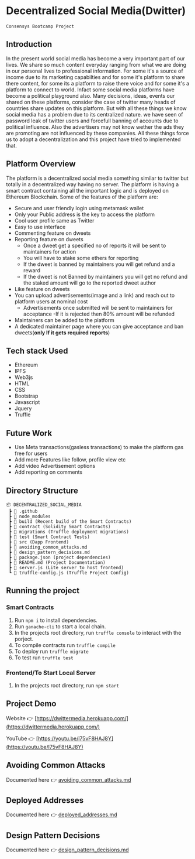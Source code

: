 # Decentralized Social Media(Dwitter)
`Consensys Bootcamp Project`

## Introduction

In the present world social media has become a very important part of our lives. We share so much content everyday ranging from what we are doing in our personal lives to professional information. For some it's a source of income due to its marketing capabilties and for some it's platform to share there content, for some its a platform to raise there voice and for some it's a platform to connect to world. Infact some social media platforms have become a political playground also. Many decisions, ideas, events our shared on these platforms, consider the case of twitter many heads of countries share updates on this platform. But with all these things we know social media has a problem due to its centralized nature. we have seen of password leak of twitter users and forcefull banning of accounts due to political influence. Also the advertisers may not know wether the ads they are promoting are not influenced by these companies. All these things force us to adopt a decentralization and this project have tried to implemented that.


## Platform Overview

The platform is a decentralized social media something similar to twitter but totally in a decentralized way having no server. The platform is having a smart contract containing all the important logic and is deployed on Ethereum Blockchain. Some of the features of the platform are:
- Secure and user friendly login using metamask wallet
- Only your Public address is the key to access the platform
- Cool user profile same as Twitter
- Easy to use interface
- Commenting feature on dweets
- Reporting feature on dweets
  - Once a dweet get a specified no of reports it will be sent to maintainers for action
  - You will have to stake some ethers for reporting
  - If the dweet is banned by maintainers you will get refund and a reward
  - If the dweet is not Banned by maintainers you will get no refund and the staked amount will go to the reported dweet author
- Like feature on dweets
- You can upload advertisements(image and a link) and reach out to platform users at nominal cost
  - Advertisements once submitted will be sent to maintainers for acceptance
  -If it is rejected then 80% amount will be refunded
- Maintainers can be added to the platform
- A dedicated maintainer page where you can give acceptance and ban dweets(**only If it gets required reports**)

## Tech stack Used
- Ethereum
- IPFS
- Web3js
- HTML
- CSS
- Bootstrap
- Javascript
- Jquery
- Truffle

## Future Work
- Use Meta transactions(gasless transactions) to make the platform gas free for users
- Add more Features like follow, profile view etc
- Add video Advertisement options
- Add reporting on comments


## Directory Structure
```
📦 DECENTRALIZED_SOCIAL_MEDIA
 ┣ 📂 .github
 ┣ 📂 node_modules
 ┣ 📂 build (Recent build of the Smart Contracts)
 ┣ 📂 contract (Solidity Smart Contracts)
 ┣ 📂 migrations (Truffle deployment migrations)
 ┣ 📂 test (Smart Contract Tests)
 ┣ 📂 src (Dapp Frontend)
 ┣ 📜 avoiding_common_attacks.md
 ┣ 📜 design_pattern_decisions.md
 ┣ 📜 package.json (project dependencies)
 ┣ 📜 README.md (Project Documentation)
 ┣ 📜 server.js (Lite server to host frontend)
 ┗ 📜 truffle-config.js (Truffle Project Config)
```

## Running the project

### Smart Contracts
1. Run `npm i` to install dependencies.
4. Run `ganache-cli` to start a local chain.
3. In the projects root directory, run `truffle console` to interact with the porject.
4. To compile contracts run `truffle compile`
5. To deploy run `truffle migrate` 
6. To test run `truffle test` 

### Frontend/To Start Local Server
1. In the projects root directory, run `npm start`

## Project Demo
Website 👉 [https://dwittermedia.herokuapp.com/](https://dwittermedia.herokuapp.com/)

YouTube 👉 [https://youtu.be/l75vF8HAJ8Y](https://youtu.be/l75vF8HAJ8Y)

## Avoiding Common Attacks
Documented here 👉 [avoiding_common_attacks.md](avoiding_common_attacks.md)

## Deployed Addresses
Documented here 👉 [deployed_addresses.md](deployed_addresses.md)

## Design Pattern Decisions
Documented here 👉 [design_pattern_decisions.md](design_pattern_decisions.md)
